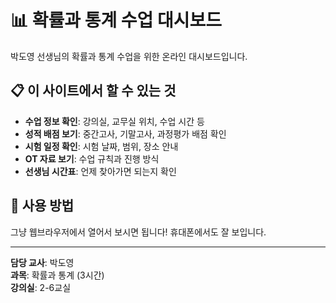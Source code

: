# 📊 확률과 통계 수업 대시보드

박도영 선생님의 확률과 통계 수업을 위한 온라인 대시보드입니다.

## 📋 이 사이트에서 할 수 있는 것

- **수업 정보 확인**: 강의실, 교무실 위치, 수업 시간 등
- **성적 배점 보기**: 중간고사, 기말고사, 과정평가 배점 확인
- **시험 일정 확인**: 시험 날짜, 범위, 장소 안내
- **OT 자료 보기**: 수업 규칙과 진행 방식
- **선생님 시간표**: 언제 찾아가면 되는지 확인

## 📱 사용 방법

그냥 웹브라우저에서 열어서 보시면 됩니다! 
휴대폰에서도 잘 보입니다.

---

**담당 교사**: 박도영  
**과목**: 확률과 통계 (3시간)  
**강의실**: 2-6교실
